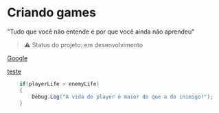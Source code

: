 # Criando games
"Tudo que você não entende é por que você ainda não aprendeu" 

> :warning: Status do projeto: em desenvolvimento

[Google](https://google.com)

[teste](/Csharp/Sintaxe/Fase1.md)
```csharp
    if(playerLife > enemyLife)
    {
        Debug.Log("A vida do player é maior do que a do inimigo!");
    }
```